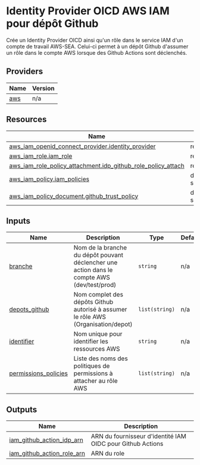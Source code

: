 # Identity Provider OICD AWS IAM pour dépôt Github

Crée un Identity Provider OICD ainsi qu'un rôle dans le service IAM d'un compte de travail AWS-SEA. Celui-ci permet à un dépôt Github d'assumer un rôle dans le compte AWS lorsque des Github Actions sont déclenchés.

## Providers

| Name | Version |
|------|---------|
| <a name="provider_aws"></a> [aws](#provider\_aws) | n/a |

## Resources

| Name | Type |
|------|------|
| [aws_iam_openid_connect_provider.identity_provider](https://registry.terraform.io/providers/hashicorp/aws/latest/docs/resources/iam_openid_connect_provider) | resource |
| [aws_iam_role.iam_role](https://registry.terraform.io/providers/hashicorp/aws/latest/docs/resources/iam_role) | resource |
| [aws_iam_role_policy_attachment.idp_github_role_policy_attach](https://registry.terraform.io/providers/hashicorp/aws/latest/docs/resources/iam_role_policy_attachment) | resource |
| [aws_iam_policy.iam_policies](https://registry.terraform.io/providers/hashicorp/aws/latest/docs/data-sources/iam_policy) | data source |
| [aws_iam_policy_document.github_trust_policy](https://registry.terraform.io/providers/hashicorp/aws/latest/docs/data-sources/iam_policy_document) | data source |

## Inputs

| Name | Description | Type | Default | Required |
|------|-------------|------|---------|:--------:|
| <a name="input_branche"></a> [branche](#input\_branche) | Nom de la branche du dépôt pouvant déclencher une action dans le compte AWS (dev/test/prod) | `string` | n/a | yes |
| <a name="input_depots_github"></a> [depots\_github](#input\_depots\_github) | Nom complet des dépôts Github autorisé à assumer le rôle AWS (Organisation/depot) | `list(string)` | n/a | yes |
| <a name="input_identifier"></a> [identifier](#input\_identifier) | Nom unique pour identifier les ressources AWS | `string` | n/a | yes |
| <a name="input_permissions_policies"></a> [permissions\_policies](#input\_permissions\_policies) | Liste des noms des politiques de permissions à attacher au rôle AWS | `list(string)` | n/a | yes |

## Outputs

| Name | Description |
|------|-------------|
| <a name="output_iam_github_action_idp_arn"></a> [iam\_github\_action\_idp\_arn](#output\_iam\_github\_action\_idp\_arn) | ARN du fournisseur d'identité IAM OIDC pour Github Actions |
| <a name="output_iam_github_action_role_arn"></a> [iam\_github\_action\_role\_arn](#output\_iam\_github\_action\_role\_arn) | ARN du role |
